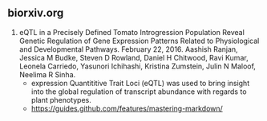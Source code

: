 ## biorxiv.org
1.  eQTL in a Precisely Defined Tomato Introgression Population Reveal Genetic Regulation of Gene Expression Patterns Related to Physiological and Developmental Pathways. February 22, 2016. Aashish Ranjan, Jessica M Budke, Steven D Rowland, Daniel H Chitwood, Ravi Kumar, Leonela Carriedo, Yasunori Ichihashi, Kristina Zumstein, Julin N Maloof, Neelima R Sinha.
	* expression Quantititive Trait Loci (eQTL) was used to bring insight into the global regulation of transcript abundance with regards to plant phenotypes. 
	* https://guides.github.com/features/mastering-markdown/ 
